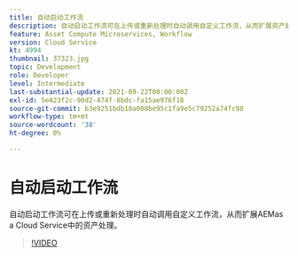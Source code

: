 ```yaml
---
title: 自动启动工作流
description: 自动启动工作流可在上传或重新处理时自动调用自定义工作流，从而扩展资产处理。
feature: Asset Compute Microservices, Workflow
version: Cloud Service
kt: 4994
thumbnail: 37323.jpg
topic: Development
role: Developer
level: Intermediate
last-substantial-update: 2021-09-22T00:00:00Z
exl-id: 5e423f2c-90d2-474f-8bdc-fa15ae976f18
source-git-commit: b3e9251bdb18a008be95c1fa9e5c79252a74fc98
workflow-type: tm+mt
source-wordcount: '38'
ht-degree: 0%

---
```


# 自动启动工作流

自动启动工作流可在上传或重新处理时自动调用自定义工作流，从而扩展AEMas a Cloud Service中的资产处理。

>[!VIDEO](https://video.tv.adobe.com/v/37323?quality=12&learn=on)
